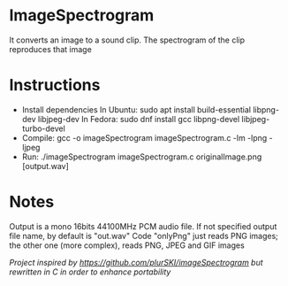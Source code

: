 # ImageSpectrogram
It converts an image to a sound clip. The spectrogram of the clip reproduces that image

# Instructions
+ Install dependencies 
  In Ubuntu: sudo apt install build-essential libpng-dev libjpeg-dev
  In Fedora: sudo dnf install gcc libpng-devel libjpeg-turbo-devel
+ Compile: gcc -o imageSpectrogram imageSpectrogram.c -lm -lpng -ljpeg
+ Run: ./imageSpectrogram imageSpectrogram.c originalImage.png [output.wav]

# Notes
Output is a mono 16bits 44100MHz PCM audio file. If not specified output file name, by default is "out.wav"
Code "onlyPng" just reads PNG images; the other one (more complex), reads PNG, JPEG and GIF images

*Project inspired by https://github.com/plurSKI/imageSpectrogram but rewritten in C in order to enhance portability*
